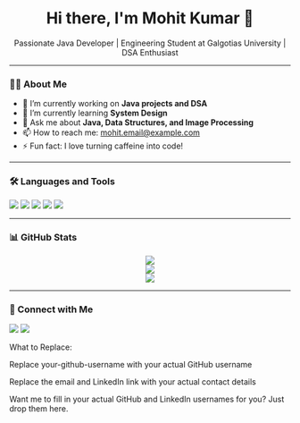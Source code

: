 

<h1 align="center">Hi there, I'm Mohit Kumar 👋</h1>

<p align="center">
  Passionate Java Developer | Engineering Student at Galgotias University | DSA Enthusiast
</p>

---

### 🧑‍💻 About Me

- 🔭 I’m currently working on **Java projects and DSA**
- 🌱 I’m currently learning **System Design**
- 💬 Ask me about **Java, Data Structures, and Image Processing**
- 📫 How to reach me: [mohit.email@example.com](mailto:mohit.email@example.com)
- ⚡ Fun fact: I love turning caffeine into code!

---

### 🛠️ Languages and Tools

<p>
  <img src="https://img.shields.io/badge/Java-%23ED8B00.svg?style=for-the-badge&logo=java&logoColor=white"/>
  <img src="https://img.shields.io/badge/Python-3670A0?style=for-the-badge&logo=python&logoColor=white"/>
  <img src="https://img.shields.io/badge/OpenCV-5C3EE8?style=for-the-badge&logo=opencv&logoColor=white"/>
  <img src="https://img.shields.io/badge/Git-F05032?style=for-the-badge&logo=git&logoColor=white"/>
  <img src="https://img.shields.io/badge/GitHub-100000?style=for-the-badge&logo=github&logoColor=white"/>
</p>

---

### 📊 GitHub Stats

<p align="center">
  <img src="https://github-readme-stats.vercel.app/api?username=your-github-username&show_icons=true&theme=github_dark" />
  <br/>
  <img src="https://github-readme-streak-stats.herokuapp.com?user=your-github-username&theme=github-dark&date_format=M%20j%5B%2C%20Y%5D"/>
  <br/>
  <img src="https://github-readme-stats.vercel.app/api/top-langs/?username=your-github-username&layout=compact&theme=github_dark"/>
</p>

---

### 🔗 Connect with Me

<p>
  <a href="https://linkedin.com/in/your-linkedin"><img src="https://img.shields.io/badge/LinkedIn-blue?style=for-the-badge&logo=linkedin&logoColor=white" /></a>
  <a href="mailto:mohit.email@example.com"><img src="https://img.shields.io/badge/Gmail-red?style=for-the-badge&logo=gmail&logoColor=white" /></a>
</p>

What to Replace:

Replace your-github-username with your actual GitHub username

Replace the email and LinkedIn link with your actual contact details


Want me to fill in your actual GitHub and LinkedIn usernames for you? Just drop them here.


